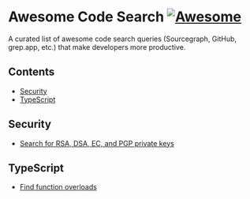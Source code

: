 # Awesome Code Search [![Awesome](https://cdn.rawgit.com/sindresorhus/awesome/d7305f38d29fed78fa85652e3a63e154dd8e8829/media/badge.svg)](https://github.com/sindresorhus/awesome)

A curated list of awesome code search queries (Sourcegraph, GitHub, grep.app, etc.) that make developers more productive.

## Contents
* [Security](#security)
* [TypeScript](#typescript)

## Security
* [Search for RSA, DSA, EC, and PGP private keys](https://sourcegraph.com/search?q=-----BEGIN+%28RSA%7CDSA%7CEC%7CPGP%29+PRIVATE+KEY-----&patternType=regexp&sm=0)

## TypeScript
* [Find function overloads](https://sourcegraph.com/search?q=%5Efunction+%5Ba-zA-Z%5D%2B%5C%28.%2B%5C%29%3A+%5Ba-zA-Z%5D%2B%3B%24+lang%3ATypeScript+not+path%3A%5C.d%5C.ts%24&patternType=regexp&sm=0&groupBy=repo)
